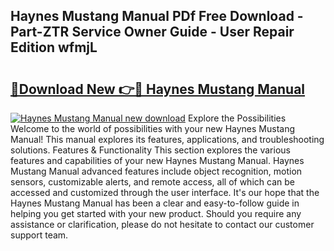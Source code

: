 ## Haynes Mustang Manual PDf Free Download - Part-ZTR Service Owner Guide - User Repair Edition wfmjL

# <h2><a href="http://bc44772.oget.top/?id=Haynes+Mustang+Manual">🔗Download New 👉🔴 Haynes Mustang Manual</a></h2>

[![Haynes Mustang Manual new download](https://i.imgur.com/5g1atiW.png)](http://bc44772.oget.top/?id=Haynes+Mustang+Manual)
Explore the Possibilities Welcome to the world of possibilities with your new Haynes Mustang Manual! This manual explores its features, applications, and troubleshooting solutions. Features & Functionality This section explores the various features and capabilities of your new Haynes Mustang Manual. Haynes Mustang Manual advanced features include object recognition, motion sensors, customizable alerts, and remote access, all of which can be accessed and customized through the user interface. It's our hope that the Haynes Mustang Manual has been a clear and easy-to-follow guide in helping you get started with your new product. Should you require any assistance or clarification, please do not hesitate to contact our customer support team.
